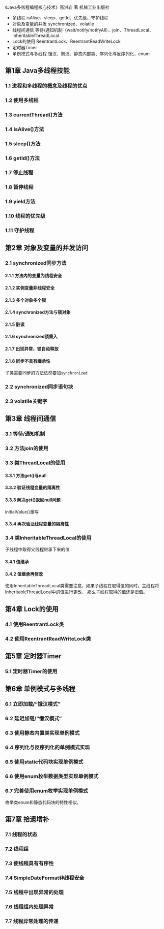 《Java多线程编程核心技术》高洪岩 著 机械工业出版社

* 多线程 isAlive、sleep、getId、优先级、守护线程
* 对象及变量的并发 synchronized、volatile
* 线程间通信 等待/通知机制（wait/notify/notifyAll）、join、ThreadLocal、InheritableThreadLocal
* Lock的使用 ReentrantLock、ReentrantReadWriteLock
* 定时器Timer
* 单例模式与多线程 饿汉、懒汉、静态内部类、序列化与反序列化、enum

## 第1章 Java多线程技能
### 1.1 进程和多线程的概念及线程的优点
### 1.2 使用多线程
### 1.3 currentThread()方法
### 1.4 isAlive()方法
### 1.5 sleep()方法
### 1.6 getId()方法
### 1.7 停止线程
### 1.8 暂停线程
### 1.9 yield方法
### 1.10 线程的优先级
### 1.11 守护线程

## 第2章 对象及变量的并发访问
### 2.1 synchronized同步方法
#### 2.1.1 方法内的变量为线程安全
#### 2.1.2 实例变量非线程安全
#### 2.1.3 多个对象多个锁
#### 2.1.4 synchronized方法与锁对象
#### 2.1.5 脏读
#### 2.1.6 synchronized锁重入
#### 2.1.7 出现异常，锁自动释放
#### 2.1.8 同步不具有继承性
子类需要同步的方法依然要加`synchronized`
### 2.2 synchronized同步语句块
### 2.3 volatile关键字

## 第3章 线程间通信
### 3.1 等待/通知机制
### 3.2 方法join的使用
### 3.3 类ThreadLocal的使用
#### 3.3.1 方法get()与null
#### 3.3.2 验证线程变量的隔离性
#### 3.3.3 解决get()返回null问题
initialValue()重写
#### 3.3.4 再次验证线程变量的隔离性
### 3.4 类InheritableThreadLocal的使用
子线程中取得父线程继承下来的值
#### 3.4.1 值继承
#### 3.4.2 值继承再修改
使用InheritableThreadLocal类需要注意，如果子线程在取得值的同时，主线程将InheritableThreadLocal中的值进行更改，
那么子线程取得的值还是旧值。

## 第4章 Lock的使用
### 4.1 使用ReentrantLock类
### 4.2 使用ReentrantReadWriteLock类

## 第5章 定时器Timer
### 5.1 定时器Timer的使用

## 第6章 单例模式与多线程
### 6.1 立即加载/“饿汉模式”
### 6.2 延迟加载/“懒汉模式”
### 6.3 使用静态内置类实现单例模式
### 6.4 序列化与反序列化的单例模式实现
### 6.5 使用static代码块实现单例模式
### 6.6 使用enum枚举数据类型实现单例模式
### 6.7 完善使用enum枚举实现单例模式
枚举类enum和静态代码块的特性相似。

## 第7章 拾遗增补
### 7.1 线程的状态
### 7.2 线程组
### 7.3 使线程具有有序性
### 7.4 SimpleDateFormat非线程安全
### 7.5 线程中出现异常的处理
### 7.6 线程组内处理异常
### 7.7 线程异常处理的传递

